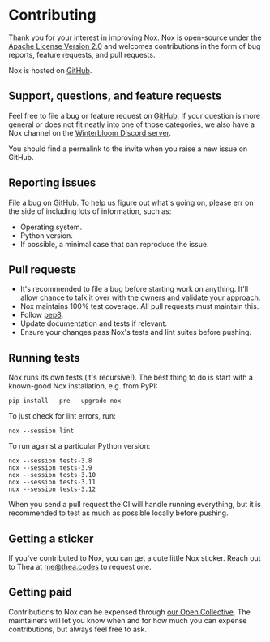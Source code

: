 # Contributing

Thank you for your interest in improving Nox. Nox is open-source under the
[Apache License Version 2.0](http://www.apache.org/licenses/LICENSE-2.0) and welcomes contributions in the form of bug reports, feature requests, and pull requests.

Nox is hosted on [GitHub](https://github.com/wntrblm/nox).

## Support, questions, and feature requests

Feel free to file a bug or feature request on [GitHub](https://github.com/wntrblm/nox). If your question is more general or does not fit neatly into one of those categories, we also have a Nox channel on the [Winterbloom Discord server](https://discord.com/invite/UpfqghQ).

You should find a permalink to the invite when you raise a new issue on GitHub.

## Reporting issues

File a bug on [GitHub](https://github.com/wntrblm/nox). To help us figure out what's going on, please err on the
side of including lots of information, such as:

* Operating system.
* Python version.
* If possible, a minimal case that can reproduce the issue.

## Pull requests

* It's recommended to file a bug before starting work on anything. It'll allow
  chance to talk it over with the owners and validate your approach.
* Nox maintains 100% test coverage. All pull requests must maintain this.
* Follow [pep8](https://pep8.org).
* Update documentation and tests if relevant.
* Ensure your changes pass Nox's tests and lint suites before pushing.

## Running tests

Nox runs its own tests (it's recursive!). The best thing to do is start with
a known-good Nox installation, e.g. from PyPI:

    pip install --pre --upgrade nox

To just check for lint errors, run:

    nox --session lint

To run against a particular Python version:

    nox --session tests-3.8
    nox --session tests-3.9
    nox --session tests-3.10
    nox --session tests-3.11
    nox --session tests-3.12

When you send a pull request the CI will handle running everything, but it is
recommended to test as much as possible locally before pushing.

## Getting a sticker

If you've contributed to Nox, you can get a cute little Nox sticker. Reach out to Thea at me@thea.codes to request one.

## Getting paid

Contributions to Nox can be expensed through [our Open Collective](https://opencollective.com/python-nox). The maintainers will let you know when and for how much you can expense contributions, but always feel free to ask.
